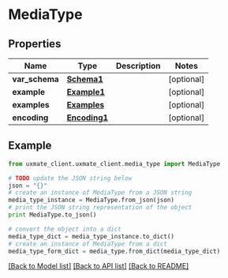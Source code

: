 # MediaType


## Properties
Name | Type | Description | Notes
------------ | ------------- | ------------- | -------------
**var_schema** | [**Schema1**](Schema1.md) |  | [optional] 
**example** | [**Example1**](Example1.md) |  | [optional] 
**examples** | [**Examples**](Examples.md) |  | [optional] 
**encoding** | [**Encoding1**](Encoding1.md) |  | [optional] 

## Example

```python
from uxmate_client.uxmate_client.media_type import MediaType

# TODO update the JSON string below
json = "{}"
# create an instance of MediaType from a JSON string
media_type_instance = MediaType.from_json(json)
# print the JSON string representation of the object
print MediaType.to_json()

# convert the object into a dict
media_type_dict = media_type_instance.to_dict()
# create an instance of MediaType from a dict
media_type_form_dict = media_type.from_dict(media_type_dict)
```
[[Back to Model list]](../README.md#documentation-for-models) [[Back to API list]](../README.md#documentation-for-api-endpoints) [[Back to README]](../README.md)


